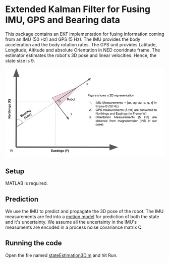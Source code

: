 # Extended Kalman Filter for Fusing IMU, GPS and Bearing data
This package contains an EKF implementation for fusing information coming from an IMU (50 Hz) and GPS (5 Hz). The IMU provides the body acceleration and the body rotation rates. The GPS unit provides Latitude, Longitude, Altitude and absolute Orientation in NED cooridnate frame. The estimator estimates the robot's 3D pose and linear velocities. Hence, the state size is 9.

![alt text](figures/schematic.jpg "Schematic")


## Setup
MATLAB is required. 

## Prediction
We use the IMU to predict and propagate the 3D pose of the robot. The IMU measurements are fed into a [motion model](https://github.com/amirx96/golfcart-gps-odom-ekf/blob/master/matlab-analysis/motion_model.m) for prediction of both the state and it's uncertainty. We assume all the uncertainty in the IMU's measuments are encoded in a process noise covariance matrix Q.

## Running the code
Open the file named [stateEstimation3D.m](https://github.com/amirx96/golfcart-gps-odom-ekf/blob/master/matlab-analysis/stateEstimation3D.m) and hit Run. 
